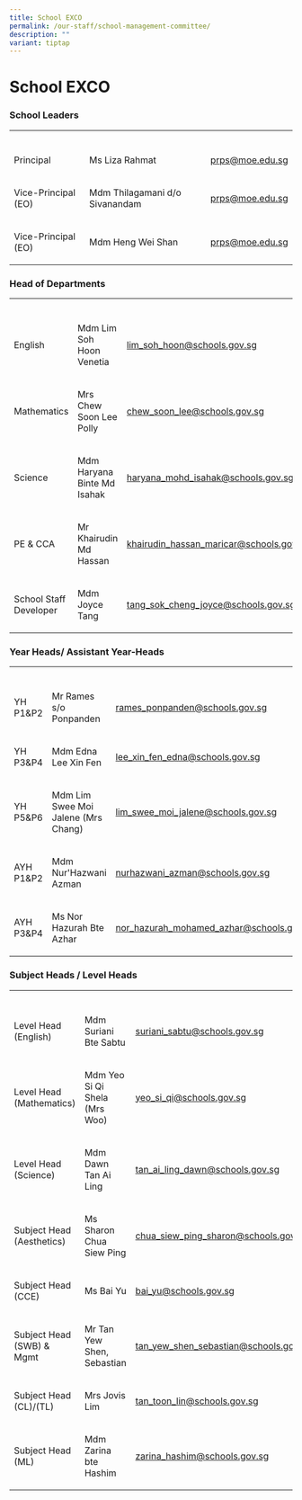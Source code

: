```yaml
---
title: School EXCO
permalink: /our-staff/school-management-committee/
description: ""
variant: tiptap
---
```

<h1><strong>School EXCO</strong></h1>
<h3>School Leaders</h3>
<table style="minWidth: 75px">
<colgroup>
<col>
<col>
<col>
</colgroup>
<tbody>
<tr>
<th rowspan="1" colspan="1">
<p></p>
</th>
<th rowspan="1" colspan="1">
<p></p>
</th>
<th rowspan="1" colspan="1">
<p></p>
</th>
</tr>
<tr>
<td rowspan="1" colspan="1">
<p>Principal</p>
</td>
<td rowspan="1" colspan="1">
<p>Ms Liza Rahmat</p>
</td>
<td rowspan="1" colspan="1">
<p><a href="mailto:prps@moe.edu.sg" rel="noopener noreferrer nofollow" target="_blank">prps@moe.edu.sg</a>
</p>
</td>
</tr>
<tr>
<td rowspan="1" colspan="1">
<p>Vice-Principal (EO)</p>
</td>
<td rowspan="1" colspan="1">
<p>Mdm Thilagamani d/o Sivanandam</p>
</td>
<td rowspan="1" colspan="1">
<p><a href="mailto:prps@moe.edu.sg" rel="noopener noreferrer nofollow" target="_blank">prps@moe.edu.sg</a>
</p>
</td>
</tr>
<tr>
<td rowspan="1" colspan="1">
<p>Vice-Principal (EO)</p>
</td>
<td rowspan="1" colspan="1">
<p>Mdm Heng Wei Shan</p>
</td>
<td rowspan="1" colspan="1">
<p><a href="mailto:prps@moe.edu.sg" rel="noopener noreferrer nofollow" target="_blank">prps@moe.edu.sg</a>
</p>
</td>
</tr>
</tbody>
</table>
<h3>Head of Departments</h3>
<table style="minWidth: 75px">
<colgroup>
<col>
<col>
<col>
</colgroup>
<tbody>
<tr>
<th rowspan="1" colspan="1">
<p></p>
</th>
<th rowspan="1" colspan="1">
<p></p>
</th>
<th rowspan="1" colspan="1">
<p></p>
</th>
</tr>
<tr>
<td rowspan="1" colspan="1">
<p>English</p>
</td>
<td rowspan="1" colspan="1">
<p>Mdm Lim Soh Hoon Venetia</p>
</td>
<td rowspan="1" colspan="1">
<p><a href="mailto:lim_soh_hoon@schools.gov.sg" rel="noopener noreferrer nofollow" target="_blank">lim_soh_hoon@schools.gov.sg</a>
</p>
</td>
</tr>
<tr>
<td rowspan="1" colspan="1">
<p>Mathematics</p>
</td>
<td rowspan="1" colspan="1">
<p>Mrs Chew Soon Lee Polly</p>
</td>
<td rowspan="1" colspan="1">
<p><a href="mailto:chew_soon_lee@schools.gov.sg" rel="noopener noreferrer nofollow" target="_blank">chew_soon_lee@schools.gov.sg</a>
</p>
</td>
</tr>
<tr>
<td rowspan="1" colspan="1">
<p>Science</p>
</td>
<td rowspan="1" colspan="1">
<p>Mdm Haryana Binte Md Isahak</p>
</td>
<td rowspan="1" colspan="1">
<p><a href="mailto:haryana_mohd_isahak@schools.gov.sg" rel="noopener noreferrer nofollow" target="_blank">haryana_mohd_isahak@schools.gov.sg</a>
</p>
</td>
</tr>
<tr>
<td rowspan="1" colspan="1">
<p>PE &amp; CCA</p>
</td>
<td rowspan="1" colspan="1">
<p>Mr Khairudin Md Hassan</p>
</td>
<td rowspan="1" colspan="1">
<p><a href="mailto:khairudin_hassan_maricar@schools.gov.sg" rel="noopener noreferrer nofollow" target="_blank">khairudin_hassan_maricar@schools.gov.sg</a>
</p>
</td>
</tr>
<tr>
<td rowspan="1" colspan="1">
<p>School Staff Developer</p>
</td>
<td rowspan="1" colspan="1">
<p>Mdm Joyce Tang</p>
</td>
<td rowspan="1" colspan="1">
<p><a href="mailto:tang_sok_cheng_joyce@schools.gov.sg" rel="noopener noreferrer nofollow" target="_blank">tang_sok_cheng_joyce@schools.gov.sg</a>
</p>
</td>
</tr>
</tbody>
</table>
<h3>Year Heads/ Assistant Year-Heads</h3>
<table style="minWidth: 75px">
<colgroup>
<col>
<col>
<col>
</colgroup>
<tbody>
<tr>
<th rowspan="1" colspan="1">
<p></p>
</th>
<th rowspan="1" colspan="1">
<p></p>
</th>
<th rowspan="1" colspan="1">
<p></p>
</th>
</tr>
<tr>
<td rowspan="1" colspan="1">
<p>YH P1&amp;P2</p>
</td>
<td rowspan="1" colspan="1">
<p>Mr Rames s/o Ponpanden</p>
</td>
<td rowspan="1" colspan="1">
<p><a href="mailto:rames_ponpaden@schools.gov.sg" rel="noopener noreferrer nofollow" target="_blank">rames_ponpanden@schools.gov.sg</a>
</p>
</td>
</tr>
<tr>
<td rowspan="1" colspan="1">
<p>YH P3&amp;P4</p>
</td>
<td rowspan="1" colspan="1">
<p>Mdm Edna Lee Xin Fen</p>
</td>
<td rowspan="1" colspan="1">
<p><a href="mailto:lee_xin_fen_edna@schools.gov.sg" rel="noopener noreferrer nofollow" target="_blank">lee_xin_fen_edna@schools.gov.sg</a>
</p>
</td>
</tr>
<tr>
<td rowspan="1" colspan="1">
<p>YH P5&amp;P6</p>
</td>
<td rowspan="1" colspan="1">
<p>Mdm Lim Swee Moi Jalene (Mrs Chang)</p>
</td>
<td rowspan="1" colspan="1">
<p><a href="mailto:lim_swee_moi_jalene@schools.gov.sg" rel="noopener noreferrer nofollow" target="_blank">lim_swee_moi_jalene@schools.gov.sg</a>
</p>
</td>
</tr>
<tr>
<td rowspan="1" colspan="1">
<p>AYH P1&amp;P2</p>
</td>
<td rowspan="1" colspan="1">
<p>Mdm Nur'Hazwani Azman</p>
</td>
<td rowspan="1" colspan="1">
<p><a href="mailto:nurhazwani_azman@schools.gov.sg" rel="noopener noreferrer nofollow" target="_blank">nurhazwani_azman@schools.gov.sg</a>
</p>
</td>
</tr>
<tr>
<td rowspan="1" colspan="1">
<p>AYH P3&amp;P4</p>
</td>
<td rowspan="1" colspan="1">
<p>Ms Nor Hazurah Bte Azhar</p>
</td>
<td rowspan="1" colspan="1">
<p><a href="mailto:nor_hazurah_mohamed_azhar@schools.gov.sg" rel="noopener noreferrer nofollow" target="_blank">nor_hazurah_mohamed_azhar@schools.gov.sg</a>
</p>
</td>
</tr>
</tbody>
</table>
<h3>Subject Heads / Level Heads</h3>
<table style="minWidth: 75px">
<colgroup>
<col>
<col>
<col>
</colgroup>
<tbody>
<tr>
<th rowspan="1" colspan="1">
<p></p>
</th>
<th rowspan="1" colspan="1">
<p></p>
</th>
<th rowspan="1" colspan="1">
<p></p>
</th>
</tr>
<tr>
<td rowspan="1" colspan="1">
<p>Level Head (English)</p>
</td>
<td rowspan="1" colspan="1">
<p>Mdm Suriani Bte Sabtu</p>
</td>
<td rowspan="1" colspan="1">
<p><a href="mailto:suriani_sabtu@schools.gov.sg" rel="noopener noreferrer nofollow" target="_blank">suriani_sabtu@schools.gov.sg</a>
</p>
</td>
</tr>
<tr>
<td rowspan="1" colspan="1">
<p>Level Head (Mathematics)</p>
</td>
<td rowspan="1" colspan="1">
<p>Mdm Yeo Si Qi Shela (Mrs Woo)</p>
</td>
<td rowspan="1" colspan="1">
<p><a href="mailto:yeo_si_qi@schools.gov.sg" rel="noopener noreferrer nofollow" target="_blank">yeo_si_qi@schools.gov.sg</a>
</p>
</td>
</tr>
<tr>
<td rowspan="1" colspan="1">
<p>Level Head (Science)</p>
</td>
<td rowspan="1" colspan="1">
<p>Mdm Dawn Tan Ai Ling</p>
</td>
<td rowspan="1" colspan="1">
<p><a href="mailto:tan_ai_ling_dawn@schools.gov.sg" rel="noopener noreferrer nofollow" target="_blank">tan_ai_ling_dawn@schools.gov.sg</a>
</p>
</td>
</tr>
<tr>
<td rowspan="1" colspan="1">
<p>Subject Head (Aesthetics)</p>
</td>
<td rowspan="1" colspan="1">
<p>Ms Sharon Chua Siew Ping</p>
</td>
<td rowspan="1" colspan="1">
<p><a href="mailto:chua_siew_ping_sharon@schools.gov.sg" rel="noopener noreferrer nofollow" target="_blank">chua_siew_ping_sharon@schools.gov.sg</a>
</p>
</td>
</tr>
<tr>
<td rowspan="1" colspan="1">
<p>Subject Head (CCE)</p>
</td>
<td rowspan="1" colspan="1">
<p>Ms Bai Yu</p>
</td>
<td rowspan="1" colspan="1">
<p><a href="mailto:bai_yu@schools.gov.sg" rel="noopener noreferrer nofollow" target="_blank">bai_yu@schools.gov.sg</a>
</p>
</td>
</tr>
<tr>
<td rowspan="1" colspan="1">
<p>Subject Head (SWB) &amp; Mgmt</p>
</td>
<td rowspan="1" colspan="1">
<p>Mr Tan Yew Shen, Sebastian</p>
</td>
<td rowspan="1" colspan="1">
<p><a href="mailto:tan_yew_shen_sebastian@schools.gov.sg" rel="noopener noreferrer nofollow" target="_blank">tan_yew_shen_sebastian@schools.gov.sg</a>
</p>
</td>
</tr>
<tr>
<td rowspan="1" colspan="1">
<p>Subject Head (CL)/(TL)</p>
</td>
<td rowspan="1" colspan="1">
<p>Mrs Jovis Lim</p>
</td>
<td rowspan="1" colspan="1">
<p><a href="mailto:tan_toon_lin@schools.gov.sg" rel="noopener noreferrer nofollow" target="_blank">tan_toon_lin@schools.gov.sg</a>
</p>
</td>
</tr>
<tr>
<td rowspan="1" colspan="1">
<p>Subject Head (ML)</p>
</td>
<td rowspan="1" colspan="1">
<p>Mdm Zarina bte Hashim</p>
</td>
<td rowspan="1" colspan="1">
<p><a href="mailto:zarina_hashim@schools.gov.sg" rel="noopener noreferrer nofollow" target="_blank">zarina_hashim@schools.gov.sg</a>
</p>
</td>
</tr>
</tbody>
</table>
<p></p>